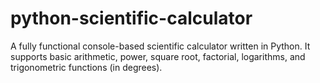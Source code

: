 # python-scientific-calculator
A fully functional console-based scientific calculator written in Python. It supports basic arithmetic, power, square root, factorial, logarithms, and trigonometric functions (in degrees).
